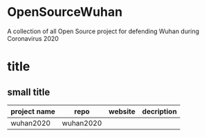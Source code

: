 # OpenSourceWuhan
A collection of all Open Source project for defending Wuhan during Coronavirus 2020


# title

## small title
| project name | repo | website | decription |
|--------------|------|---------|------------|
| wuhan2020| wuhan2020| 
